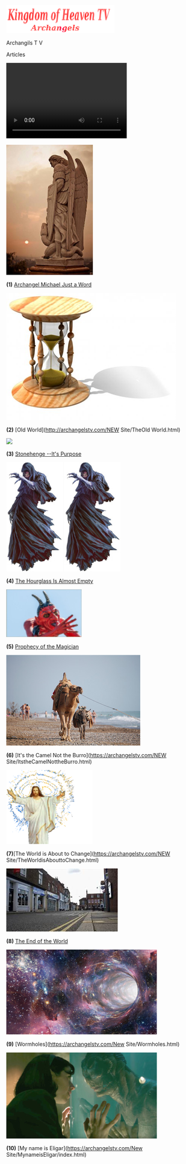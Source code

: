
![](images/logo_main.png)


Archangils  T V

Articles

<video src="http://kidsbooksandfun.com/Videos/racoon.mp4" width="320" height="200" controls preload></video>

![](images/stmich.jpg)

**(1)** [Archangel Michael Just a Word](https://archangelstv.com/ANewSiteFile/ArchangelMichaelJustaword/index.html)

![](images/hourglass2.jpg)

**(2)** [Old World](http://archangelstv.com/NEW Site/TheOld World.html)

![](images/stoneheng.jpg)

**(3)** [Stonehenge --It's Purpose](http://archangelstv.com/ANewSiteFile/Stonehenge/index.html)

![](images/Belicamp4.jpg)    ![](images/Belicamp4.jpg)

**(4)** [The Hourglass Is Almost Empty](http://archangelstv.com/ANewSiteFile/TheHourglassIsAlmostEmpty/index.html)

![](images/belicamp.jpg)

**(5)** [Prophecy of the Magician](https://archangelstv.com/ANewSiteFile/theProphecyoftheMagician/index.html)

![](images/camel1.jpg)

**(6)** [It's the Camel Not the Burro](https://archangelstv.com/NEW Site/ItstheCamelNottheBurro.html)

![](images/user3_bg.png)

**(7)**[The World is About to Change](https://archangelstv.com/NEW Site/TheWorldisAbouttoChange.html)

![](images/end6.jpg)

**(8)** [The End of the World](https://archangelstv.com/ANewSiteFile/TheEndoftheWorld/index.html)

![](images/What-is-a-Wormhole.jpg)
  
**(9)** [Wormholes](https://archangelstv.com/New Site/Wormholes.html)

![](images/8.jpg)

**(10)** [My name is Eligar](https://archangelstv.com/New Site/MynameisEligar/index.html)



